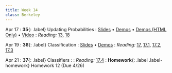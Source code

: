 ```yaml
---
title: Week 14
class: Berkeley
---
```


Apr 17
: **35**{: .label} Updating Probabilities
  : [Slides](https://docs.google.com/presentation/d/1vR3fV3mOyFIA7DLTVqMiaHgJOqpEW7dx0lhHci6MJwo/edit?usp=sharing) &#8226; [Demos](https://data8.datahub.berkeley.edu/hub/user-redirect/git-pull?repo=https%3A%2F%2Fgithub.com%2Fdata-8%2Fmaterials-sp23&urlpath=retro%2Ftree%2Fmaterials-sp23%2Flec%2Flec35.ipynb&branch=main) &#8226;  [Demos (HTML Only)](assets/demo_html/lec35.html) &#8226; [Video](https://youtu.be/l1KcSmWsvYU)
: *Reading:* [13](https://inferentialthinking.com/chapters/13/Estimation.html), [18](https://inferentialthinking.com/chapters/18/Updating_Predictions.html)

Apr 19
: **36**{: .label} Classification
  : [Slides](https://docs.google.com/presentation/d/1WYeYzzGc2_ZG2dqJuX-fkPUzpKO20jMcsk2AV6-yHNM/edit?usp=sharing) &#8226; [Demos](https://data8.datahub.berkeley.edu/hub/user-redirect/git-pull?repo=https%3A%2F%2Fgithub.com%2Fdata-8%2Fmaterials-sp23&urlpath=retro%2Ftree%2Fmaterials-sp23%2Flec%2Flec36.ipynb&branch=main) <!--&#8226; [Video](#)-->
: *Reading:* [17](https://inferentialthinking.com/chapters/17/Classification.html), [17.1](https://inferentialthinking.com/chapters/17/1/Nearest_Neighbors.html), [17.2](https://inferentialthinking.com/chapters/17/2/Training_and_Testing.html), [17.3](https://inferentialthinking.com/chapters/17/3/Rows_of_Tables.html)

Apr 21
: **37**{: .label} Classifiers
  : <!--[Slides]#) &#8226; [Demos](#) &#8226; [Video](#)-->
: *Reading:* [17.4](https://inferentialthinking.com/chapters/17/4/Implementing_the_Classifier.html)
: **Homework**{: .label .label-homework} Homework 12 (Due 4/26)

